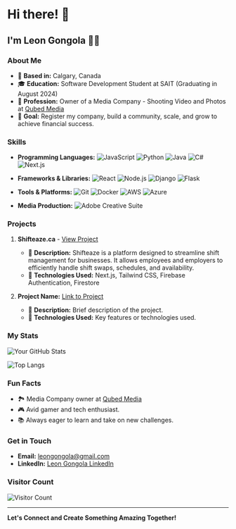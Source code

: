 # Hi there! 👋

## I'm Leon Gongola 👨‍💻

### About Me
- 📍 **Based in:** Calgary, Canada
- 🎓 **Education:** Software Development Student at SAIT (Graduating in August 2024)
- 📸 **Profession:** Owner of a Media Company - Shooting Video and Photos at [Qubed Media](https://qubedmedia.ca)
- 🚀 **Goal:** Register my company, build a community, scale, and grow to achieve financial success.

### Skills
- **Programming Languages:**
  ![JavaScript](https://img.shields.io/badge/-JavaScript-F7DF1E?style=flat&logo=javascript&logoColor=black)
  ![Python](https://img.shields.io/badge/-Python-3776AB?style=flat&logo=python&logoColor=white)
  ![Java](https://img.shields.io/badge/-Java-007396?style=flat&logo=java&logoColor=white)
  ![C#](https://img.shields.io/badge/-C%23-239120?style=flat&logo=c-sharp&logoColor=white)
  ![Next.js](https://img.shields.io/badge/-Next.js-000000?style=flat&logo=next-dot-js&logoColor=white)

- **Frameworks & Libraries:**
  ![React](https://img.shields.io/badge/-React-61DAFB?style=flat&logo=react&logoColor=black)
  ![Node.js](https://img.shields.io/badge/-Node.js-339933?style=flat&logo=node-dot-js&logoColor=white)
  ![Django](https://img.shields.io/badge/-Django-092E20?style=flat&logo=django&logoColor=white)
  ![Flask](https://img.shields.io/badge/-Flask-000000?style=flat&logo=flask&logoColor=white)

- **Tools & Platforms:**
  ![Git](https://img.shields.io/badge/-Git-F05032?style=flat&logo=git&logoColor=white)
  ![Docker](https://img.shields.io/badge/-Docker-2496ED?style=flat&logo=docker&logoColor=white)
  ![AWS](https://img.shields.io/badge/-AWS-232F3E?style=flat&logo=amazon-aws&logoColor=white)
  ![Azure](https://img.shields.io/badge/-Azure-0078D4?style=flat&logo=microsoft-azure&logoColor=white)

- **Media Production:**
  ![Adobe Creative Suite](https://img.shields.io/badge/-Adobe_Creative_Suite-FF0000?style=flat&logo=adobe&logoColor=white)

### Projects
1. **Shifteaze.ca** - [View Project](https://shifteaze.ca)
   - 🔧 **Description:** Shifteaze is a platform designed to streamline shift management for businesses. It allows employees and employers to efficiently handle shift swaps, schedules, and availability.
   - 🌟 **Technologies Used:** Next.js, Tailwind CSS, Firebase Authentication, Firestore

2. **Project Name:** [Link to Project](#)
   - 🔧 **Description:** Brief description of the project.
   - 🌟 **Technologies Used:** Key features or technologies used.

### My Stats
![Your GitHub Stats](https://github-readme-stats.vercel.app/api?username=leongongola&show_icons=true&theme=radical)

![Top Langs](https://github-readme-stats.vercel.app/api/top-langs/?username=leongongola&layout=compact&theme=radical)

### Fun Facts
- 🏞️ Media Company owner at [Qubed Media](https://qubedmedia.ca)
- 🎮 Avid gamer and tech enthusiast.
- 📚 Always eager to learn and take on new challenges.

### Get in Touch
- **Email:** [leongongola@gmail.com](mailto:leongongola@gmail.com)
- **LinkedIn:** [Leon Gongola LinkedIn](https://www.linkedin.com/in/leongongola/)

### Visitor Count
![Visitor Count](https://profile-counter.glitch.me/{leongongola}/count.svg)

---

**Let's Connect and Create Something Amazing Together!**
